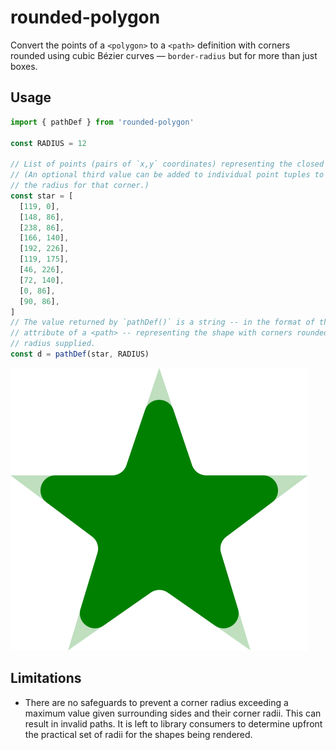# rounded-polygon

Convert the points of a `<polygon>` to a `<path>` definition with corners rounded using cubic Bézier curves — `border-radius` but for more than just boxes.

## Usage

```js
import { pathDef } from 'rounded-polygon'

const RADIUS = 12

// List of points (pairs of `x,y` coordinates) representing the closed shape.
// (An optional third value can be added to individual point tuples to specify
// the radius for that corner.)
const star = [
  [119, 0],
  [148, 86],
  [238, 86],
  [166, 140],
  [192, 226],
  [119, 175],
  [46, 226],
  [72, 140],
  [0, 86],
  [90, 86],
]
// The value returned by `pathDef()` is a string -- in the format of the `d`
// attribute of a <path> -- representing the shape with corners rounded to the
// radius supplied.
const d = pathDef(star, RADIUS)
```

![star polygon with rounded corners](static/star.svg)

## Limitations

- There are no safeguards to prevent a corner radius exceeding a maximum value given surrounding sides and their corner radii. This can result in invalid paths. It is left to library consumers to determine upfront the practical set of radii for the shapes being rendered.
